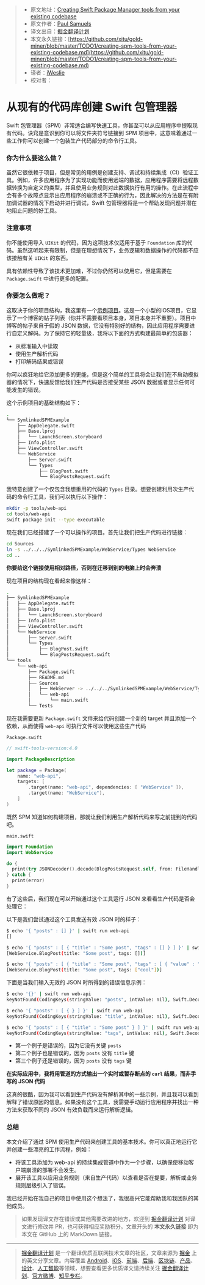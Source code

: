 > * 原文地址：[Creating Swift Package Manager tools from your existing codebase](https://paul-samuels.com/blog/2018/09/01/creating-spm-tools-from-your-existing-codebase/?utm_campaign=Swift%20Weekly&utm_medium=Swift%20Weekly%20Newsletter%20Issue%20129&utm_source=Swift%20Weekly)
> * 原文作者：[Paul Samuels](https://paul-samuels.com)
> * 译文出自：[掘金翻译计划](https://github.com/xitu/gold-miner)
> * 本文永久链接：[https://github.com/xitu/gold-miner/blob/master/TODO1/creating-spm-tools-from-your-existing-codebase.md](https://github.com/xitu/gold-miner/blob/master/TODO1/creating-spm-tools-from-your-existing-codebase.md)
> * 译者：[iWeslie](https://github.com/iWeslie)
> * 校对者：

# 从现有的代码库创建 Swift 包管理器

Swift 包管理器（SPM）非常适合编写快速工具，你甚至可以从应用程序中提取现有代码。诀窍是意识到你可以将文件夹符号链接到 SPM 项目中，这意味着通过一些工作你可以创建一个包装生产代码部分的命令行工具。

### 你为什么要这么做？

虽然它很依赖于项目，但是常见的用例是创建支持、调试和持续集成（CI）验证工具。例如，许多应用程序为了实现功能而使用远端的数据，应用程序需要将远程数据转换为自定义的类型，并且使用业务规则对此数据执行有用的操作。在此流程中会有多个故障点显示出应用程序的崩溃或不正确的行为，因此解决的方法是在有附加调试器的情况下启动并进行调试，Swift 包管理器将是一个帮助发现问题并潜在地阻止问题的好工具。

### 注意事项

你不能使用导入 `UIKit` 的代码，因为这项技术仅适用于基于 `Foundation` 库的代码。虽然这听起来有限制，但是在理想情况下，业务逻辑和数据操作的代码都不应该接触有关 `UIKit` 的东西。

具有依赖性导致了该技术更加难，不过你仍然可以使用它，但是需要在 `Package.swift` 中进行更多的配置。

### 你要怎么做呢？

这取决于你的项目结构，我这里有一个[示例项目](https://github.com/paulsamuels/SymlinkedSPMExample)。这是一个小型的iOS项目，它显示了一个博客的帖子列表（你并不需要看项目本身，项目本身并不重要）。项目中博客的帖子来自于假的 JSON 数据，它没有特别好的结构，因此应用程序需要进行自定义解码。为了保持它的轻量级，我将以下面的方式构建最简单的包装器：

*   从标准输入中读取	
*   使用生产解析代码
*   打印解码结果或错误

你可以疯狂地给它添加更多的更能，但是这个简单的工具将会让我们在不启动模拟器的情况下，快速反馈给我们生产代码是否接受某些 JSON 数据或者显示任何可能发生的错误。

这个示例项目的基础结构如下：

```bash
.
└── SymlinkedSPMExample
    ├── AppDelegate.swift
    ├── Base.lproj
    │   └── LaunchScreen.storyboard
    ├── Info.plist
    ├── ViewController.swift
    └── WebService
        ├── Server.swift
        └── Types
            ├── BlogPost.swift
            └── BlogPostsRequest.swift
```

我特意创建了一个仅包含我想重用的代码的 `Types` 目录。想要创建利用次生产代码的命令行工具，我们可以执行以下操作：

```bash
mkdir -p tools/web-api
cd tools/web-api
swift package init --type executable
```

现在我们已经搭建了一个可以操作的项目。首先让我们把生产代码进行链接：

```bash
cd Sources
ln -s ../../../SymlinkedSPMExample/WebService/Types WebService
cd ..
```

**你要给这个链接使用相对路径，否则在迁移到别的电脑上时会奔溃**

现在项目的结构现在看起来像这样：

```bash
.
├── SymlinkedSPMExample
│   ├── AppDelegate.swift
│   ├── Base.lproj
│   │   └── LaunchScreen.storyboard
│   ├── Info.plist
│   ├── ViewController.swift
│   └── WebService
│       ├── Server.swift
│       └── Types
│           ├── BlogPost.swift
│           └── BlogPostsRequest.swift
└── tools
    └── web-api
        ├── Package.swift
        ├── README.md
        ├── Sources
        │   ├── WebServer -> ../../../SymlinkedSPMExample/WebService/Types/
        │   └── web-api
        │       └── main.swift
        └── Tests
```

现在我需要更新 `Package.swift` 文件来给代码创建一个新的 target 并且添加一个依赖，从而使得 `web-api` 可执行文件可以使用这些生产代码

`Package.swift`

```swift
// swift-tools-version:4.0

import PackageDescription

let package = Package(
    name: "web-api",
    targets: [
        .target(name: "web-api", dependencies: [ "WebService" ]),
        .target(name: "WebService"),
    ]
)
```

既然 SPM 知道如何构建项目，那就让我们利用生产解析代码来写之前提到的代码吧。

`main.swift`

```swift
import Foundation
import WebService

do {
  print(try JSONDecoder().decode(BlogPostsRequest.self, from: FileHandle.standardInput.readDataToEndOfFile()).posts)
} catch {
  print(error)
}
```

有了这些后，我们现在可以开始通过这个工具运行 JSON 来看看生产代码是否会处理它：

以下是我们尝试通过这个工具发送有效 JSON 时的样子：

```bash
$ echo '{ "posts" : [] }' | swift run web-api
[]

$ echo '{ "posts" : [ { "title" : "Some post", "tags" : [] } ] }' | swift run web-api
[WebService.BlogPost(title: "Some post", tags: [])]

$ echo '{ "posts" : [ { "title" : "Some post", "tags" : [ { "value" : "cool" } ] } ] }' | swift run web-api
[WebService.BlogPost(title: "Some post", tags: ["cool"])]
```

下面是当我们输入无效的 JSON 时所得到的错误信息示例：

```bash
$ echo '{}' | swift run web-api
keyNotFound(CodingKeys(stringValue: "posts", intValue: nil), Swift.DecodingError.Context(codingPath: [], debugDescription: "No value associated with key CodingKeys(stringValue: \"posts\", intValue: nil) (\"posts\").", underlyingError: nil))

$ echo '{ "posts" : [ { } ] }' | swift run web-api
keyNotFound(CodingKeys(stringValue: "title", intValue: nil), Swift.DecodingError.Context(codingPath: [CodingKeys(stringValue: "posts", intValue: nil), _JSONKey(stringValue: "Index 0", intValue: 0)], debugDescription: "No value associated with key CodingKeys(stringValue: \"title\", intValue: nil) (\"title\").", underlyingError: nil))

$ echo '{ "posts" : [ { "title" : "Some post" } ] }' | swift run web-api
keyNotFound(CodingKeys(stringValue: "tags", intValue: nil), Swift.DecodingError.Context(codingPath: [CodingKeys(stringValue: "posts", intValue: nil), _JSONKey(stringValue: "Index 0", intValue: 0)], debugDescription: "No value associated with key CodingKeys(stringValue: \"tags\", intValue: nil) (\"tags\").", underlyingError: nil))
```

*   第一个例子是错误的，因为它没有关键 `posts`
*   第二个例子也是错误的，因为 `posts` 没有 `title` 键
*   第三个例子还是错误的，因为 `posts` 没有 `tags` 键

**在实际应用中，我将用管道的方式输出一个实时或暂存断点的 `curl` 结果，而非手写的 JSON 代码**

这真的很酷，因为我可以看到生产代码没有解析其中的一些示例，并且我可以看到解释了错误原因的信息。如果没有这个工具，我需要手动运行应用程序并找出一种方法来获取不同的 JSON 有效负载而来运行解析逻辑。

### 总结

本文介绍了通过 SPM 使用生产代码来创建工具的基本技术。你可以真正地运行它并创建一些漂亮的工作流程，例如：

*   将该工具添加为 web-api 的持续集成管道中作为一个步骤，以确保使移动客户端崩溃的部署不会发生。
*   展开该工具以应用业务规则（来自生产代码）以查看是否在提要，解析或业务规则层级引入了错误。

我已经开始在我自己的项目中使用这个想法了，我很高兴它能帮助我和我团队的其他成员。

> 如果发现译文存在错误或其他需要改进的地方，欢迎到 [掘金翻译计划](https://github.com/xitu/gold-miner) 对译文进行修改并 PR，也可获得相应奖励积分。文章开头的 **本文永久链接** 即为本文在 GitHub 上的 MarkDown 链接。


---

> [掘金翻译计划](https://github.com/xitu/gold-miner) 是一个翻译优质互联网技术文章的社区，文章来源为 [掘金](https://juejin.im) 上的英文分享文章。内容覆盖 [Android](https://github.com/xitu/gold-miner#android)、[iOS](https://github.com/xitu/gold-miner#ios)、[前端](https://github.com/xitu/gold-miner#前端)、[后端](https://github.com/xitu/gold-miner#后端)、[区块链](https://github.com/xitu/gold-miner#区块链)、[产品](https://github.com/xitu/gold-miner#产品)、[设计](https://github.com/xitu/gold-miner#设计)、[人工智能](https://github.com/xitu/gold-miner#人工智能)等领域，想要查看更多优质译文请持续关注 [掘金翻译计划](https://github.com/xitu/gold-miner)、[官方微博](http://weibo.com/juejinfanyi)、[知乎专栏](https://zhuanlan.zhihu.com/juejinfanyi)。
